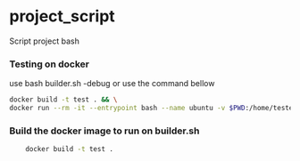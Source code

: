 # project_script

Script project bash

### Testing on docker
use bash builder.sh -debug or use the command bellow
```bash
docker build -t test . && \
docker run --rm -it --entrypoint bash --name ubuntu -v $PWD:/home/teste/auto ubuntu
```

### Build the docker image to run on builder.sh
```bash
    docker build -t test .
```
